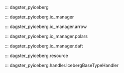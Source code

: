 ::: dagster_pyiceberg

::: dagster_pyiceberg.io_manager

::: dagster_pyiceberg.io_manager.arrow

::: dagster_pyiceberg.io_manager.polars

::: dagster_pyiceberg.io_manager.daft

::: dagster_pyiceberg.resource

::: dagster_pyiceberg.handler.IcebergBaseTypeHandler
